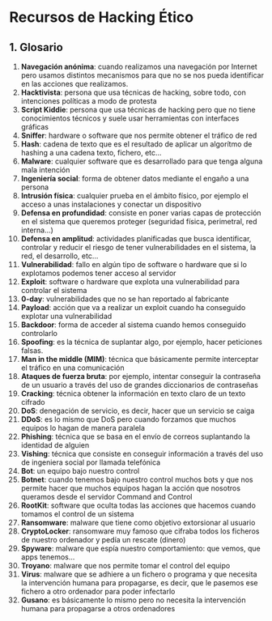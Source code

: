 # Recursos de Hacking Ético

## 1. Glosario

1. **Navegación anónima**: cuando realizamos una navegación por Internet pero usamos distintos mecanismos para que no se nos pueda identificar en las acciones que realizamos.
2. **Hacktivista**: persona que usa técnicas de hacking, sobre todo, con intenciones políticas a modo de protesta
3. **Script Kiddie**: persona que usa técnicas de hacking pero que no tiene conocimientos técnicos y suele usar herramientas con interfaces gráficas
4. **Sniffer**: hardware o software que nos permite obtener el tráfico de red
5. **Hash**: cadena de texto que es el resultado de aplicar un algorítmo de hashing a una cadena texto, fichero, etc...
6. **Malware**: cualquier software que es desarrollado para que tenga alguna mala intención
7. **Ingeniería social**: forma de obtener datos mediante el engaño a una persona
8. **Intrusión física**: cualquier prueba en el ámbito físico, por ejemplo el acceso a unas instalaciones y conectar un dispositivo
9. **Defensa en profundidad**: consiste en poner varias capas de protección en el sistema que queremos proteger (seguridad física, perimetral, red interna...)
10. **Defensa en amplitud**: actividades planificadas que busca identificar, controlar y reducir el riesgo de tener vulnerabilidades en el sistema, la red, el desarrollo, etc...
11. **Vulnerabilidad**: fallo en algún tipo de software o hardware que si lo explotamos podemos tener acceso al servidor
12. **Exploit**: software o hardware que explota una vulnerabilidad para controlar el sistema
13. **0-day**: vulnerabilidades que no se han reportado al fabricante
14. **Payload**: acción que va a realizar un exploit cuando ha conseguido explotar una vulnerabilidad
15. **Backdoor**: forma de acceder al sistema cuando hemos conseguido controlarlo
16. **Spoofing**: es la técnica de suplantar algo, por ejemplo, hacer peticiones falsas.
17. **Man in the middle (MIM)**: técnica que básicamente permite interceptar el tráfico en una comunicación
18. **Ataques de fuerza bruta**: por ejemplo, intentar conseguir la contraseña de un usuario a través del uso de grandes diccionarios de contraseñas
19. **Cracking**: técnica obtener la información en texto claro de un texto cifrado
20. **DoS**: denegación de servicio, es decir, hacer que un servicio se caiga
21. **DDoS**: es lo mismo que DoS pero cuando forzamos que muchos equipos lo hagan de manera paralela
22. **Phishing**: técnica que se basa en el envío de correos suplantando la identidad de alguien
23. **Vishing**: técnica que consiste en conseguir información a través del uso de ingeniera social por llamada telefónica
24. **Bot**: un equipo bajo nuestro control
25. **Botnet**: cuando tenemos bajo nuestro control muchos bots y que nos permite hacer que muchos equipos hagan la acción que nosotros queramos desde el servidor Command and Control
26. **RootKit**: software que oculta todas las acciones que hacemos cuando tomamos el control de un sistema
27. **Ransomware**: malware que tiene como objetivo extorsionar al usuario
28. **CryptoLocker**: ransomware muy famoso que cifraba todos los ficheros de nuestro ordenador y pedía un rescate (dinero)
29. **Spyware**: malware que espía nuestro comportamiento: que vemos, que apps tenemos...
30. **Troyano**: malware que nos permite tomar el control del equipo
31. **Virus**: malware que se adhiere a un fichero o programa y que necesita la intervención humana para propagarse, es decir, que le pasemos ese fichero a otro ordenador para poder infectarlo
32. **Gusano**: es básicamente lo mismo pero no necesita la intervención humana para propagarse a otros ordenadores
